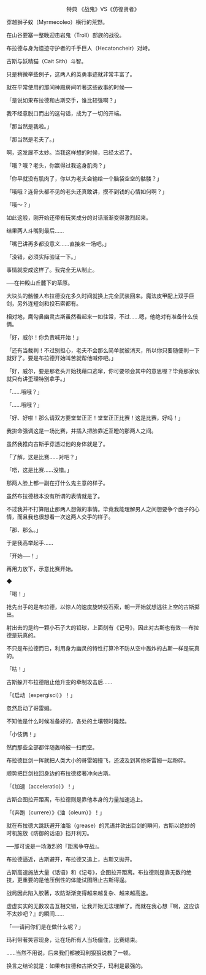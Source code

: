 <p align="center">特典 《战鬼》VS《仿徨贤者》</p>

穿越狮子蚁（Myrmecoleo）横行的荒野。

在山谷要塞一整晚迎击岩鬼（Troll）部族的战役。

布拉德与身为遗迹守护者的千手巨人（Hecatoncheir）对峙。

古斯与妖精猫（Cait Sith）斗智。

只是稍微举些例子，这两人的英勇事迹就非常丰富了。

就在平常使用的那间神殿房间听著这些故事的时候──

「是说如果布拉德和古斯交手，谁比较强啊？」

我不经意脱口而出的这句话，成为了一切的开端。

「那当然是我啦。」

「那当然是老夫了。」

啊，这发展不太妙。当我这样想的时候，已经太迟了。

「哦？哦？老头，你赢得过我这身肌肉？」

「你早就没有肌肉了，你以为老夫会输给一个脑袋空空的骷髅？」

「哦哦？连骨头都不见的老头还真敢讲，摸不到钱的心情如何啊？」

「哦～？」

如此这般，刚开始还带有玩笑成分的对话渐渐变得激烈起来。

结果两人斗嘴到最后……

「嘴巴讲再多都没意义……直接来一场吧。」

「没错，必须实际验证一下。」

事情就变成这样了。我完全无从制止。

──在祌殿山丘麓下的草原。

大块头的骷髅人布拉德没花多久时间就换上完全武装回来。魔法皮甲配上双手巨剑，另外连短剑和投石索都有。

相对地，鹰勾鼻幽灵古斯虽然看起来一如往常，不过……嗯，他绝对有准备什么伎俩。

「好，威尔！你负责喊开始！」

「还有当裁判！不过别担心，老夫不会那么简单就被消灭，所以你只要随便判一下就好了。要是布拉德开始叫苦就帮他喊停吧。」

「好，威尔，要是那老头开始找藉口逃窜，你可要领会其中的意思喔？毕竟那家伙就只有讲歪理特别拿手。」

「……哦哦？」

「……哦哦？」

「好、好啦！那么请双方要堂堂正正！堂堂正正比赛！这是比赛，好吗！」

我拚命强调这是一场比赛，并插入把脸靠近互瞪的那两人之间。

虽然我推向古斯手穿透过他的身体就是了。

「了解，这是比赛……对吧？」

「唔，这是比赛……没错。」

那两人脸上都一副在打什么鬼主意的样子。

虽然布拉德根本没有所谓的表情就是了。

不过我并不打算阻止那两人想做的事情。毕竟我能理解男人之间想要争个面子的心情，而且我也很想看一次这两人交手的样子。

「那、那么。」

于是我高举起手……

「开始──！」

再用力放下，示意比赛开始。

◆

「喝！」

抢先出手的是布拉德，以惊人的速度旋转投石索，朝一开始就想逃往上空的古斯掷出。

射出去的是约一颗小石子大的铅球，上面刻有《记号》，因此对古斯也有效──布拉德是玩真的。

不只是布拉德而已，利用身为幽灵的特性打算冷不防从空中轰炸的古斯一样是玩真的。

「呿！」

古斯躲开布拉德阻止他升空的牵制攻击后……

「《启动（expergisci）》！」

忽然启动了哥雷姆。

不知他是什么时候准备好的，各处的土壤顿时隆起。

「小伎俩！」

然而那些全部都伴随轰响被一扫而空。

布拉德巨剑一挥就把人类大小的哥雷姆撞飞，还波及到其他哥雷姆一起粉碎。

顺势把巨剑拉回身边的布拉德接著冲向古斯。

「《加速（acceleratio）》！」

古斯企图拉开距离，布拉德则是靠他本身的力量加速追上。

「《奔跑（currere）》《油（oleum）》！」

就在布拉德大跳跃避开油脂（grease）的咒语并砍出巨剑的瞬间，古斯以绝妙的时机施放《防御的话语》挡开利刃。

──那可说是一场激烈的『距离争夺战』。

布拉德逼近，古斯避开，布拉德又追上，古斯又拋开。

古斯高速施放大量《话语》和《记号》，企图拉开距离。布拉德则是靠无数的绝技，更重要的是他压倒性的体能试图阻止古斯得逞。

战局因此陷入胶著，攻防渐渐变得越来越复杂、越来越高速。

虚虚实实的无数攻击互相交错，让我开始无法理解了。而就在我心想『啊，这应该不太妙吧？』的瞬间……

「──请问你们是在做什么呢？」

玛利带著笑容现身，让在场所有人当场僵住，比赛结束。

……当然不用说，后来我们都被玛利狠狠说教了一顿。

换言之结论就是：如果布拉德和古斯交手，玛利是最强的。

